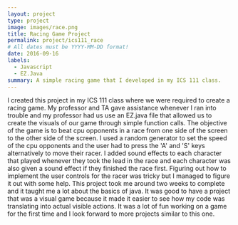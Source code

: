 ```yaml
---
layout: project
type: project
image: images/race.png
title: Racing Game Project
permalink: project/ics111_race
# All dates must be YYYY-MM-DD format!
date: 2016-09-16
labels:
  - Javascript
  - EZ.Java
summary: A simple racing game that I developed in my ICS 111 class.
---
```


  I created this project in my ICS 111 class where we were required to create a racing game. My professor and TA gave assistance whenever I ran into trouble and my professor had us use an EZ.java file that allowed us to create the visuals of our game through simple function calls.
  The objective of the game is to beat cpu opponents in a race from one side of the screen to the other side of the screen. I used a random generator to set the speed of the cpu opponents and the user had to press the 'A' and 'S' keys alternatively to move their racer. I added sound effects to each character that played whenever they took the lead in the race and each character was also given a sound effect if they finished the race first. Figuring out how to implement the user controls for the racer was tricky but I managed to figure it out with some help.
  This project took me around two weeks to complete and it taught me a lot about the basics of java. It was good to have a project that was a visual game because it made it easier to see how my code was translating into actual visible actions. It was a lot of fun working on a game for the first time and I look forward to more projects similar to this one. 
